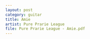 ```yaml
---
layout: post
category: guitar
title: Amie
artist: Pure Prarie League
file: Pure Prarie League - Amie.pdf
---
```

